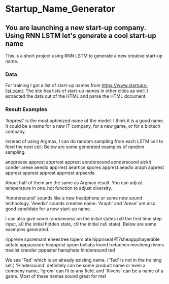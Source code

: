 # Startup_Name_Generator
## You are launching a new start-up company. Using RNN LSTM let's generate a cool start-up name

This is a short project using RNN LSTM to generate a new creative start-up name.

### Data
For training I got a list of start-up names from https://www.startups-list.com/. The site has lists of start-up names in other cities as well. I extracted the data out of the HTML and parse the HTML document.

### Result Examples
'Apprest' is the most optimized name of the model. I think it is a good name. It could be a name for a new IT company, for a new game, or for a biotech company.

Instead of using Argmax, I can do random sampling from each LSTM cell to feed the next cell. Below are some generated examples of random sampling.

anppreese
apprest
apprrest
apprest
aondersound
aondersound
aickit conder
arese
aeedio
apprrest
aeartice spores
apprest
aeadio
araph
apprest
apprest
apprest
apprest
apprrest
arpserde

About half of them are the same as Argmax result. You can adjust temperature in one_hot function to adjust diversity.

'Aondersound' sounds like a new headphone or some new sound technology. 'Aeedio' sounds creative name. 'Araph' and 'Arese' are also good candidate for a new start-up name.

I can also give some randomness on the initial states (x0 the first time step input, a0 the initial hidden state, c0 the initial cell state). Below are some examples generated.

ripprene
sporemant
eneestree
topers ate
hippriseal
@7sheappphayerable
adtate
appaaseare
heapprist
️igrom
bollabs
loond 
tretachen mectieng
rivens
trealist
crander
pppaster
harophate
hindersound
ted

We see 'Ted' which is an already existing name. ('Ted' is not in the training set.) 'Hindersound' definitely can be some product name or even a company name, 'Igrom' can fit to any field, and 'Rivens' can be a name of a game. Most of these names sound great for me!
